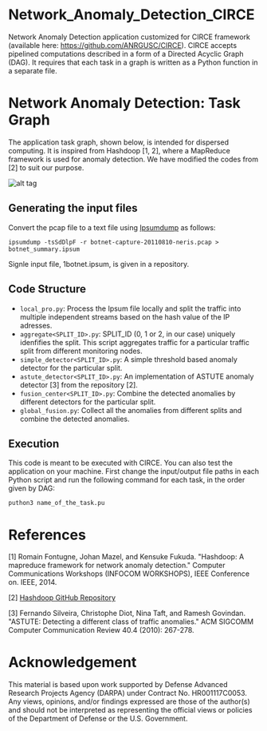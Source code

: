 # Network_Anomaly_Detection_CIRCE
Network Anomaly Detection application customized for CIRCE framework (available here: https://github.com/ANRGUSC/CIRCE). CIRCE accepts pipelined computations described in a form of a Directed Acyclic Graph (DAG). It requires that each task in a graph is written as a Python function in a separate file. 

# Network Anomaly Detection: Task Graph
The application task graph, shown below, is intended for dispersed computing. It is inspired from Hashdoop [1, 2], where a MapReduce framework is used for anomaly detection. We have modified the codes from [2] to suit our purpose.

 ![alt tag](https://github.com/ANRGUSC/Network_Anomaly_Detection_CIRCE/blob/master/DAG.jpg)

## Generating the input files
Convert the pcap file to a text file using [Ipsumdump](http://www.read.seas.harvard.edu/~kohler/ipsumdump/) as follows:

```
ipsumdump -tsSdDlpF -r botnet-capture-20110810-neris.pcap > botnet_summary.ipsum
```
Signle input file, 1botnet.ipsum, is given in a repository.

## Code Structure
- `local_pro.py`: Process the Ipsum file locally and split the traffic into multiple independent streams based on the hash value of the IP adresses.
- `aggregate<SPLIT_ID>.py`: SPLIT_ID (0, 1 or 2, in our case) uniquely idenfifies the split. This script aggregates traffic for a particular traffic split from different monitoring nodes.
- `simple_detector<SPLIT_ID>.py`: A simple threshold based anomaly detector for the particular split.
- `astute_detector<SPLIT_ID>.py`: An implementation of ASTUTE anomaly detector [3] from the repository [2].
- `fusion_center<SPLIT_ID>.py`: Combine the detected anomalies by different detectors for the particular split.
- `global_fusion.py`: Collect all the anomalies from different splits and combine the detected anomalies.

## Execution

This code is meant to be executed with CIRCE. You can also test the application on your machine. First change the input/output file paths in each Python script and run the following command for each task, in the order given by DAG:

```
puthon3 name_of_the_task.pu
```

# References
[1] Romain Fontugne, Johan Mazel, and Kensuke Fukuda. "Hashdoop: A mapreduce framework for network anomaly detection." Computer Communications Workshops (INFOCOM WORKSHOPS), IEEE Conference on. IEEE, 2014.

[2] [Hashdoop GitHub Repository](https://github.com/necoma/hashdoop "Hashdoop Repository")

[3] Fernando Silveira, Christophe Diot, Nina Taft, and Ramesh Govindan. "ASTUTE: Detecting a different class of traffic anomalies." ACM SIGCOMM Computer Communication Review 40.4 (2010): 267-278.

# Acknowledgement
This material is based upon work supported by Defense Advanced Research Projects Agency (DARPA) under Contract No. HR001117C0053. Any views, opinions, and/or findings expressed are those of the author(s) and should not be interpreted as representing the official views or policies of the Department of Defense or the U.S. Government.
